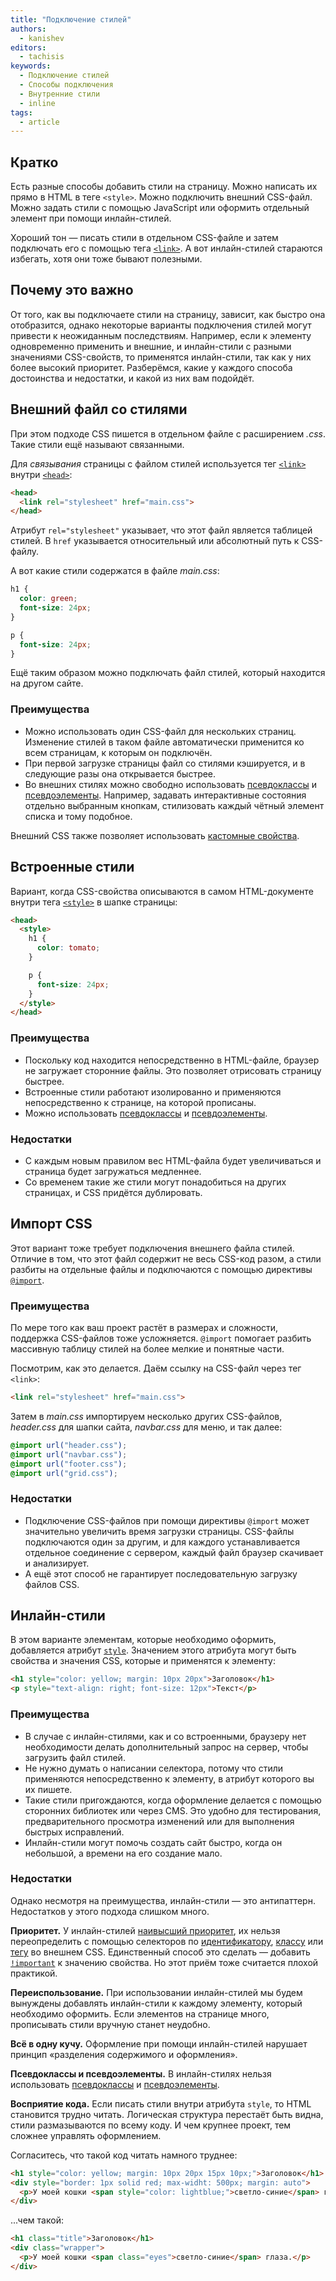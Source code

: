 ```yaml
---
title: "Подключение стилей"
authors:
  - kanishev
editors:
  - tachisis
keywords:
  - Подключение стилей
  - Способы подключения
  - Внутренние стили
  - inline
tags:
  - article
---
```


## Кратко

Есть разные способы добавить стили на страницу. Можно написать их прямо в HTML в теге `<style>`. Можно подключить внешний CSS-файл. Можно задать стили с помощью JavaScript или оформить отдельный элемент при помощи инлайн-стилей.

Хороший тон — писать стили в отдельном CSS-файле и затем подключать его с помощью тега [`<link>`](/html/link). А вот инлайн-стилей стараются избегать, хотя они тоже бывают полезными.

## Почему это важно

От того, как вы подключаете стили на страницу, зависит, как быстро она отобразится, однако некоторые варианты подключения стилей могут привести к неожиданным последствиям. Например, если к элементу одновременно применить и внешние, и инлайн-стили с разными значениями CSS-свойств, то применятся инлайн-стили, так как у них более высокий приоритет. Разберёмся, какие у каждого способа достоинства и недостатки, и какой из них вам подойдёт.

## Внешний файл со стилями

При этом подходе CSS пишется в отдельном файле с расширением _.css_. Такие стили ещё называют связанными.

Для _связывания_ страницы с файлом стилей используется тег [`<link>`](/html/link) внутри [`<head>`](/html/head):

```html
<head>
  <link rel="stylesheet" href="main.css">
</head>
```

Атрибут `rel="stylesheet"` указывает, что этот файл является таблицей стилей. В `href` указывается относительный или абсолютный путь к CSS-файлу.

А вот какие стили содержатся в файле _main.css_:

```css
h1 {
  color: green;
  font-size: 24px;
}

p {
  font-size: 24px;
}
```

Ещё таким образом можно подключать файл стилей, который находится на другом сайте.

### Преимущества

- Можно использовать один CSS-файл для нескольких страниц. Изменение стилей в таком файле автоматически применится ко всем страницам, к которым он подключён.
- При первой загрузке страницы файл со стилями кэшируется, и в следующие разы она открывается быстрее.
- Во внешних стилях можно свободно использовать [псевдоклассы](/css/pseudoclasses) и [псевдоэлементы](/css/pseudoelements). Например, задавать интерактивные состояния отдельно выбранным кнопкам, стилизовать каждый чётный элемент списка и тому подобное.

Внешний CSS также позволяет использовать [кастомные свойства](/css/custom-properties).

## Встроенные стили

Вариант, когда CSS-свойства описываются в самом HTML-документе внутри тега [`<style>`](/html/style) в шапке страницы:

```html
<head>
  <style>
    h1 {
      color: tomato;
    }

    p {
      font-size: 24px;
    }
  </style>
</head>
```

### Преимущества

- Поскольку код находится непосредственно в HTML-файле, браузер не загружает сторонние файлы. Это позволяет отрисовать страницу быстрее.
- Встроенные стили работают изолированно и применяются непосредственно к странице, на которой прописаны.
- Можно использовать [псевдоклассы](/css/pseudoclasses) и [псевдоэлементы](/css/pseudoelements).

### Недостатки

- С каждым новым правилом вес HTML-файла будет увеличиваться и страница будет загружаться медленнее.
- Со временем такие же стили могут понадобиться на других страницах, и CSS придётся дублировать.

## Импорт CSS

Этот вариант тоже требует подключения внешнего файла стилей. Отличие в том, что этот файл содержит не весь CSS-код разом, а стили разбиты на отдельные файлы и подключаются с помощью директивы [`@import`](/css/import).

### Преимущества

По мере того как ваш проект растёт в размерах и сложности, поддержка CSS-файлов тоже усложняется. `@import` помогает разбить массивную таблицу стилей на более мелкие и понятные части.

Посмотрим, как это делается. Даём ссылку на CSS-файл через тег `<link>`:

```html
<link rel="stylesheet" href="main.css">
```

Затем в _main.css_ импортируем несколько других CSS-файлов, _header.css_ для шапки сайта, _navbar.css_ для меню, и так далее:

```css
@import url("header.css");
@import url("navbar.css");
@import url("footer.css");
@import url("grid.css");
```

### Недостатки

- Подключение CSS-файлов при помощи директивы `@import` может значительно увеличить время загрузки страницы. CSS-файлы подключаются один за другим, и для каждого устанавливается отдельное соединение с сервером, каждый файл браузер скачивает и анализирует.
- А ещё этот способ не гарантирует последовательную загрузку файлов CSS.

## Инлайн-стили

В этом варианте элементам, которые необходимо оформить, добавляется атрибут [`style`](/html/global-attrs/#style). Значением этого атрибута могут быть свойства и значения CSS, которые и применятся к элементу:

```html
<h1 style="сolor: yellow; margin: 10px 20px">Заголовок</h1>
<p style="text-align: right; font-size: 12px">Текст</p>
```

### Преимущества

- В случае с инлайн-стилями, как и со встроенными, браузеру нет необходимости делать дополнительный запрос на сервер, чтобы загрузить файл стилей.
- Не нужно думать о написании селектора, потому что стили применяются непосредственно к элементу, в атрибут которого вы их пишете.
- Такие стили пригождаются, когда оформление делается с помощью сторонних библиотек или через CMS. Это удобно для тестирования, предварительного просмотра изменений или для выполнения быстрых исправлений.
- Инлайн-стили могут помочь создать сайт быстро, когда он небольшой, а времени на его создание мало.

### Недостатки

Однако несмотря на преимущества, инлайн-стили — это антипаттерн. Недостатков у этого подхода слишком много.

**Приоритет.** У инлайн-стилей [наивысший приоритет](/css/specificity/#atribut-style), их нельзя переопределить с помощью селекторов по [идентификатору](/css/id-selector), [классу](/css/class-selector) или [тегу](/css/tag-selector) во внешнем CSS. Единственный способ это сделать — добавить [`!important`](/css/important) к значению свойства. Но этот приём тоже считается плохой практикой.

**Переиспользование.** При использовании инлайн-стилей мы будем вынуждены добавлять инлайн-стили к каждому элементу, который необходимо оформить. Если элементов на странице много, прописывать стили вручную станет неудобно.

**Всё в одну кучу.** Оформление при помощи инлайн-стилей нарушает принцип «разделения содержимого и оформления».

**Псевдоклассы и псевдоэлементы.** В инлайн-стилях нельзя использовать [псевдоклассы](/css/pseudoclasses) и [псевдоэлементы](/css/pseudoelements).

**Восприятие кода.** Если писать стили внутри атрибута `style`, то HTML становится трудно читать. Логическая структура перестаёт быть видна, стили размазываются по всему коду. И чем крупнее проект, тем сложнее управлять оформлением.

Согласитесь, что такой код читать намного труднее:

```html
<h1 style="сolor: yellow; margin: 10px 20px 15px 10px;">Заголовок</h1>
<div style="border: 1px solid red; max-widht: 500px; margin: auto">
  <p>У моей кошки <span style="color: lightblue;">светло-синие</span> глаза.</p>
</div>
```

...чем такой:

```html
<h1 class="title">Заголовок</h1>
<div class="wrapper">
  <p>У моей кошки <span class="eyes">светло-синие</span> глаза.</p>
</div>
```
